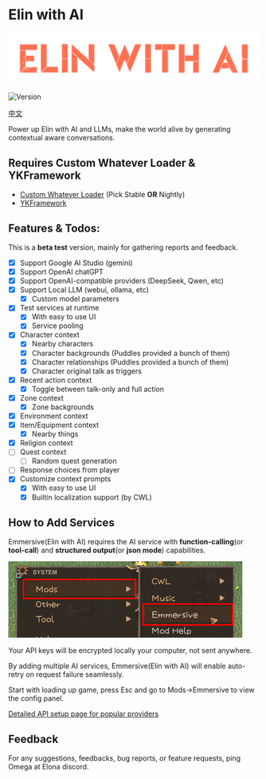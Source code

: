 # Elin with AI

![](./assets/Em_banner.png)

![Version](https://img.shields.io/badge/Version-Beta%20Testing-R?style=flat&labelColor=red&color=blue)

[中文](./README.CN.md)

Power up Elin with AI and LLMs, make the world alive by generating contextual aware conversations.

## Requires Custom Whatever Loader & YKFramework

+ [Custom Whatever Loader](https://steamcommunity.com/sharedfiles/filedetails/?id=3370512305) (Pick Stable **OR** Nightly)
+ [YKFramework](https://steamcommunity.com/sharedfiles/filedetails/?id=3400020753)

## Features & Todos:

This is a **beta test** version, mainly for gathering reports and feedback.

+ [x] Support Google AI Studio (gemini)
+ [x] Support OpenAI chatGPT
+ [x] Support OpenAI-compatible providers (DeepSeek, Qwen, etc)
+ [x] Support Local LLM (webui, ollama, etc)
  + [x] Custom model parameters 
+ [x] Test services at runtime
  + [x] With easy to use UI
  + [x] Service pooling
+ [x] Character context
  + [x] Nearby characters
  + [x] Character backgrounds (Puddles provided a bunch of them)
  + [x] Character relationships (Puddles provided a bunch of them)
  + [x] Character original talk as triggers
+ [x] Recent action context
  + [x] Toggle between talk-only and full action
+ [x] Zone context
  + [x] Zone backgrounds
+ [x] Environment context
+ [x] Item/Equipment context
  + [x] Nearby things
+ [x] Religion context
+ [ ] Quest context
  + [ ] Random quest generation
+ [ ] Response choices from player
+ [x] Customize context prompts
  + [x] With easy to use UI
  + [x] Builtin localization support (by CWL)

## How to Add Services

Emmersive(Elin with AI) requires the AI service with **function-calling**(or **tool-call**) and **structured output**(or **json mode**) capabilities.

![](./assets/access_en.png)

Your API keys will be encrypted locally your computer, not sent anywhere.

By adding multiple AI services, Emmersive(Elin with AI) will enable auto-retry on request failure seamlessly.

Start with loading up game, press Esc and go to Mods->Emmersive to view the config panel.

[Detailed API setup page for popular providers]([./API_Setup.md](https://elin-modding-resources.github.io/Elin.Docs/articles/100_Mod%20Documentation/Emmersive/API_Setup))

## Feedback

For any suggestions, feedbacks, bug reports, or feature requests, ping Omega at Elona discord.
